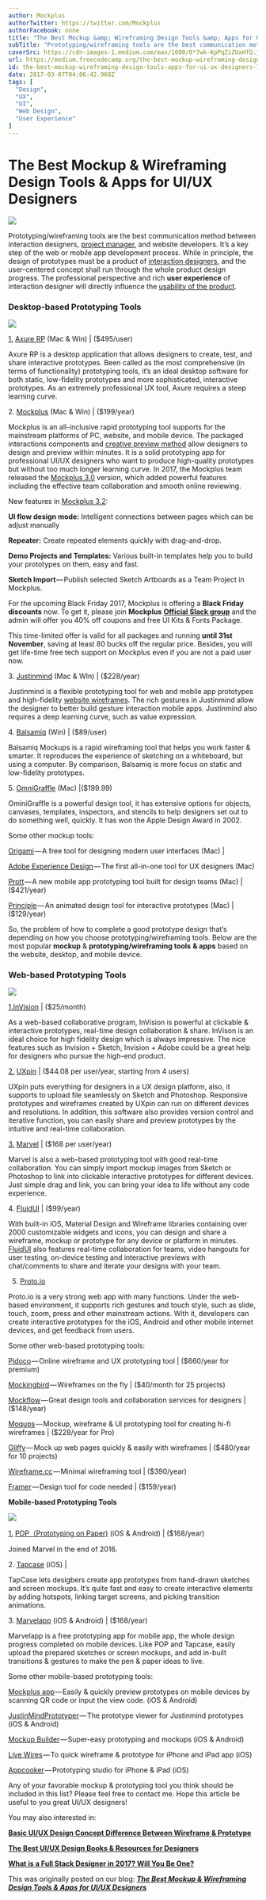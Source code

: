 ```yaml
---
author: Mockplus
authorTwitter: https://twitter.com/Mockplus
authorFacebook: none
title: "The Best Mockup &amp; Wireframing Design Tools &amp; Apps for UI/UX Designers"
subTitle: "Prototyping/wireframing tools are the best communication method between interaction designers, project manager, and website developers. I..."
coverSrc: https://cdn-images-1.medium.com/max/1600/0*7wk-KpPqZiZUxHfQ.jpg
url: https://medium.freecodecamp.org/the-best-mockup-wireframing-design-tools-apps-for-ui-ux-designers-752edf980486
id: the-best-mockup-wireframing-design-tools-apps-for-ui-ux-designers-752edf980486
date: 2017-03-07T04:06:42.968Z
tags: [
  "Design",
  "UX",
  "UI",
  "Web Design",
  "User Experience"
]
---
```

# The Best Mockup & Wireframing Design Tools & Apps for UI/UX Designers



![](https://cdn-images-1.medium.com/max/1600/0*7wk-KpPqZiZUxHfQ.jpg)



Prototyping/wireframing tools are the best communication method between interaction designers, [project manager](https://www.mockplus.com/blog/post/the-project-manager-vs-product-manager-what-are-the-differences-relations/?r=grace-d), and website developers. It’s a key step of the web or mobile app development process. While in principle, the design of prototypes must be a product of [interaction designers](https://www.mockplus.com/blog/post/stepbystep-guide-become-an-excellent-interaction-designer), and the user-centered concept shall run through the whole product design progress. The professional perspective and rich **user experience** of interaction designer will directly influence the [usability of the product](https://www.mockplus.com/blog/post/usability-design/?r=grace-y).

### Desktop-based Prototyping Tools



![](https://cdn-images-1.medium.com/max/1600/0*i2kCYoLVqnmdEHe0.jpg)



[1\.](http://www.mockplus.com/?utm_source=promote&utm_medium=click&utm_campaign=grace) [Axure RP](http://www.axure.com/) (Mac & Win) | ($495/user)

Axure RP is a desktop application that allows designers to create, test, and share interactive prototypes. Been called as the most comprehensive (in terms of functionality) prototyping tools, it’s an ideal desktop software for both static, low-fidelity prototypes and more sophisticated, interactive prototypes. As an extremely professional UX tool, Axure requires a steep learning curve.

2\. [Mockplus](http://www.mockplus.com/?utm_source=promote&utm_medium=click&utm_campaign=grace) (Mac & Win) | ($199/year)

Mockplus is an all-inclusive rapid prototyping tool supports for the mainstream platforms of PC, website, and mobile device. The packaged interactions components and [creative preview method](https://www.mockplus.com/features/?r=grace) allow designers to design and preview within minutes. It is a solid prototyping app for professional UI/UX designers who want to produce high-quality prototypes but without too much longer learning curve. In 2017, the Mockplus team released the [Mockplus 3.0](https://www.mockplus.com/download/?r=grace) version, which added powerful features including the effective team collaboration and smooth online reviewing.

New features in [Mockplus 3.2](https://www.mockplus.com/blog/post/mockplus3-2/?r=grace):

**UI flow design mode:** Intelligent connections between pages which can be adjust manually

**Repeater:** Create repeated elements quickly with drag-and-drop.

**Demo Projects and Templates:** Various built-in templates help you to build your prototypes on them, easy and fast.

**Sketch Import** — Publish selected Sketch Artboards as a Team Project in Mockplus.

For the upcoming Black Friday 2017, Mockplus is offering a **Black Friday discounts** now. To get it, please join **Mockplus** [**Official Slack group**](https://goo.gl/akQy9H) and the admin will offer you 40% off coupons and free UI Kits & Fonts Package.

This time-limited offer is valid for all packages and running **until 31st November**, saving at least 80 bucks off the regular price. Besides, you will get life-time free tech support on Mockplus even if you are not a paid user now.

3\. [Justinmind](http://www.justinmind.com/) (Mac & WIn) | ($228/year)

Justinmind is a flexible prototyping tool for web and mobile app prototypes and high-fidelity [website wireframes](https://en.wikipedia.org/wiki/Website_wireframe). The rich gestures in Justinmind allow the designer to better build gesture interaction mobile apps. Justinmind also requires a deep learning curve, such as value expression.

4\. [Balsamiq](https://balsamiq.com/) (Win) | ($89/user)

Balsamiq Mockups is a rapid wireframing tool that helps you work faster & smarter. It reproduces the experience of sketching on a whiteboard, but using a computer. By comparison, Balsamiq is more focus on static and low-fidelity prototypes.

5\. [OmniGraffle](https://www.omnigroup.com/omnigraffle) (Mac) |($199.99)

OminiGraffle is a powerful design tool, it has extensive options for objects, canvases, templates, inspectors, and stencils to help designers set out to do something well, quickly. It has won the Apple Design Award in 2002.

Some other mockup tools:

[Origami](https://facebook.github.io/origami/) — A free tool for designing modern user interfaces (Mac) |

[Adobe Experience Design](http://www.adobe.com/products/experience-design.html) — The first all-in-one tool for UX designers (Mac)

[Prott](https://prottapp.com/) — A new mobile app prototyping tool built for design teams (Mac) | ($421/year)

[Principle](http://principleformac.com/) — An animated design tool for interactive prototypes (Mac) | ($129/year)

So, the problem of how to complete a good prototype design that’s depending on how you choose prototyping/wireframing tools. Below are the most popular **mockup** & **prototyping/wireframing tools** **& apps** based on the website, desktop, and mobile device.

### Web-based Prototyping Tools



![](https://cdn-images-1.medium.com/max/1600/0*BouKy4mcLfKjTTx_.jpg)



[1.](http://www.mockplus.com/?utm_source=promote&utm_medium=click&utm_campaign=grace)[InVision](https://www.invisionapp.com/) | ($25/month)

As a web-based collaborative program, InVision is powerful at clickable & interactive prototypes, real-time design collaboration & share. InVison is an ideal choice for high fidelity design which is always impressive. The nice features such as Invision + Sketch, Invision + Adobe could be a great help for designers who pursue the high-end product.

[2\.](http://www.mockplus.com/?utm_source=promote&utm_medium=click&utm_campaign=grace) [UXpin](https://www.uxpin.com/) | ($44.08 per user/year, starting from 4 users)

UXpin puts everything for designers in a UX design platform, also, it supports to upload file seamlessly on Sketch and Photoshop. Responsive prototypes and wireframes created by UXpin can run on different devices and resolutions. In addition, this software also provides version control and iterative function, you can easily share and preview prototypes by the intuitive and real-time collaboration.

[3\.](http://www.mockplus.com/?utm_source=promote&utm_medium=click&utm_campaign=grace) [Marvel](https://marvelapp.com/) | ($168 per user/year)

Marvel is also a web-based prototyping tool with good real-time collaboration. You can simply import mockup images from Sketch or Photoshop to link into clickable interactive prototypes for different devices. Just simple drag and link, you can bring your idea to life without any code experience.

4\. [FluidUI](https://www.fluidui.com/) | ($99/year)

With built-in iOS, Material Design and Wireframe libraries containing over 2000 customizable widgets and icons, you can design and share a wireframe, mockup or prototype for any device or platform in minutes. [FluidUI](https://www.fluidui.com/) also features real-time collaboration for teams, video hangouts for user testing, on-device testing and interactive previews with chat/comments to share and iterate your designs with your team.

5. [](http://www.mockplus.com/?utm_source=promote&utm_medium=click&utm_campaign=grace) [Proto.io](https://proto.io/)

Proto.io is a very strong web app with many functions. Under the web-based environment, it supports rich gestures and touch style, such as slide, touch, zoom, press and other mainstream actions. With it, developers can create interactive prototypes for the iOS, Android and other mobile internet devices, and get feedback from users.

Some other web-based prototyping tools:

[Pidoco](https://pidoco.com/en) — Online wireframe and UX prototyping tool | ($660/year for premium)

[Mockingbird](https://gomockingbird.com/home) — Wireframes on the fly | ($40/month for 25 projects)

[Mockflow](https://www.mockflow.com/) — Great design tools and collaboration services for designers | ($148/year)

[Moqups](https://moqups.com/web/tagline-syi?utm_expid=100030427-14.HtoXlhzoRfa5wBd-8OtofA.2&utm_referrer=https%3A%2F%2Fwww.google.com%2F) — Mockup, wireframe & UI prototyping tool for creating hi-fi wireframes | ($228/year for Pro)

[Gliffy](http://www.gliffy.com/uses/wireframe-software/) — Mock up web pages quickly & easily with wireframes | ($480/year for 10 projects)

[Wireframe.cc](http://wireframe.cc/) — Minimal wireframing tool | ($390/year)

[Framer](http://framerjs.com/) — Design tool for code needed | ($159/year)

**Mobile-based Prototyping Tools**







![](https://cdn-images-1.medium.com/max/2000/0*T5hhedLcR6-4hvfi.jpg)







[1\.](http://www.mockplus.com/?utm_source=promote&utm_medium=click&utm_campaign=grace) [POP（Prototyping on Paper)](https://popapp.in/) (iOS & Android) | ($168/year)

Joined Marvel in the end of 2016.

2\. [Tapcase](http://tapcaseapp.com/) (iOS) |

TapCase lets desigbers create app prototypes from hand-drawn sketches and screen mockups. It’s quite fast and easy to create interactive elements by adding hotspots, linking target screens, and picking transition animations.

3\. [Marvelapp](https://marvelapp.com/) (iOS & Android) | ($168/year)

Marvelapp is a free prototyping app for mobile app, the whole design progress completed on mobile devices. Like POP and Tapcase, easily upload the prepared sketches or screen mockups, and add in-built transitions & gestures to make the pen & paper ideas to live.

Some other mobile-based prototyping tools:

[Mockplus app](http://www.mockplus.com/?utm_source=promote&utm_medium=click&utm_campaign=grace) — Easily & quickly preview prototypes on mobile devices by scanning QR code or input the view code. (iOS & Android)

[JustinMindPrototyper](http://www.justinmind.com/) — The prototype viewer for Justinmind prototypes (iOS & Android)

[Mockup Builder](http://mockupbuilder.com/) — Super-easy prototyping and mockups (iOS & Android)

[Live Wires](http://www.livewiresapp.com/) — To quick wireframe & prototype for iPhone and iPad app (iOS)

[Appcooker](http://www.appcooker.com/) — Prototyping studio for iPhone & iPad (iOS)

Any of your favorable mockup & prototyping tool you think should be included in this list? Please feel free to contact me. Hope this article be useful to you great UI/UX designers!

You may also interested in:

[**Basic UI/UX Design Concept Difference Between Wireframe & Prototype**](https://goo.gl/BCSuPI)

[**The Best UI/UX Design Books & Resources for Designers**](https://www.mockplus.com/blog/post/the-best-uiux-design-books-resources-for-designers)

[**What is a Full Stack Designer in 2017? Will You Be One?**](https://www.mockplus.com/blog/post/full-stack-designer/?r=grace)

This was originally posted on our blog: [**_The Best Mockup & Wireframing Design Tools & Apps for UI/UX Designers_**](https://www.mockplus.com/blog/post/the-best-mockup-wireframing-design-tools-apps-for-uiux-designers/?utm_source=promote&utm_medium=click&utm_campaign=grace)








